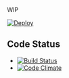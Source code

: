 WIP

[![Deploy](https://www.herokucdn.com/deploy/button.png)](https://heroku.com/deploy)

## Code Status

* [![Build Status](https://travis-ci.org/y-yagi/wikin.svg?branch=master)](https://travis-ci.org/y-yagi/wikin)
* [![Code Climate](https://codeclimate.com/github/y-yagi/wikin.png)](https://codeclimate.com/github/y-yagi/wikin)

